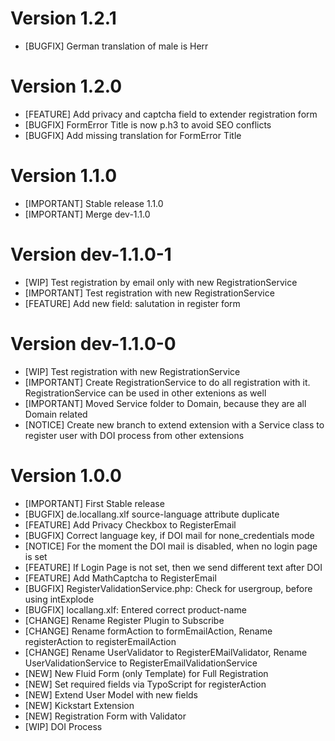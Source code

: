 # Version 1.2.1
- [BUGFIX] German translation of male is Herr

# Version 1.2.0
- [FEATURE] Add privacy and captcha field to extender registration form
- [BUGFIX] FormError Title is now p.h3 to avoid SEO conflicts
- [BUGFIX] Add missing translation for FormError Title

# Version 1.1.0
- [IMPORTANT] Stable release 1.1.0
- [IMPORTANT] Merge dev-1.1.0

# Version dev-1.1.0-1
- [WIP] Test registration by email only with new RegistrationService
- [IMPORTANT] Test registration with new RegistrationService
- [FEATURE] Add new field: salutation in register form

# Version dev-1.1.0-0
- [WIP] Test registration with new RegistrationService
- [IMPORTANT] Create RegistrationService to do all registration with it. RegistrationService can be used in other extenions as well
- [IMPORTANT] Moved Service folder to Domain, because they are all Domain related
- [NOTICE] Create new branch to extend extension with a Service class to register user with DOI process from other extensions

# Version 1.0.0
- [IMPORTANT] First Stable release
- [BUGFIX] de.locallang.xlf source-language attribute duplicate
- [FEATURE] Add Privacy Checkbox to RegisterEmail
- [BUGFIX] Correct language key, if DOI mail for none_credentials mode
- [NOTICE] For the moment the DOI mail is disabled, when no login page is set
- [FEATURE] If Login Page is not set, then we send different text after DOI
- [FEATURE] Add MathCaptcha to RegisterEmail
- [BUGFIX] RegisterValidationService.php: Check for usergroup, before using intExplode
- [BUGFIX] locallang.xlf: Entered correct product-name
- [CHANGE] Rename Register Plugin to Subscribe
- [CHANGE] Rename formAction to formEmailAction, Rename registerAction to registerEmailAction
- [CHANGE] Rename UserValidator to RegisterEMailValidator, Rename UserValidationService to RegisterEmailValidationService
- [NEW] New Fluid Form (only Template) for Full Registration
- [NEW] Set required fields via TypoScript for registerAction
- [NEW] Extend User Model with new fields
- [NEW] Kickstart Extension
- [NEW] Registration Form with Validator
- [WIP] DOI Process